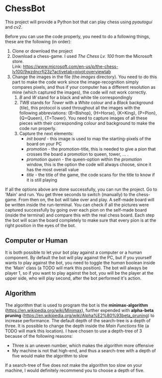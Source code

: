 
# ChessBot

This project will provide a Python bot that can play chess using _pyautogui_ and _cv2_. 

Before you can use the code properly, you need to do a following things, these are the following (in order):  
1. Clone or download the project  
2. Download a chess-game. I used _The Chess Lv. 100_ from the Microsoft store.  
Link: https://www.microsoft.com/en-us/p/the-chess-lv100/9wzdncrfj23z?activetab=pivot:overviewtab  
3. Change the images in the file (the _images_ directory). You need to do this part to make the code work since the image-recognition simply compares pixels,
and thus if your computer has a different resolution as mine (which captured the images), the code will not work correctly.  
	1. _B_ and _W_ stand for a black and white tile correspondingly  
	2. _TWB_ stands for _Tower_ with a _White_ colour and a _Black_ background (tile), this protocol is used throughout all the images with the following 
	abbreviations: {B=Bishop}, {H=Horse}, {K=King}, {P=Pion}, {Q=Queen}, {T=Tower}. You need to capture images of all these pieces with their corresponding
	colour and background to make the code run properly.  
	3. Capture the next elements:  
		* _init board_ - this image is used to map the starting-pixels of the board on your PC  
		* _promotion_ - the promotion-title, this is needed to give a pion that crosses the board a promotion to queen, tower, ... .  
		* _promotion queen_ - the queen-option within the _promotion_ window, this is the option the code will always choose, since it has the most overall value  
		* _title_ - the title of the game, the code scans for the title to know if it is still playing

If all the options above are done successfully, you can run the project. Go to 'Main' and run. You get three seconds to switch (manually) to the chess-game.
From then on, the bot will take over and play. A self-made board will be written inside the run-terminal. You can check if all the pictures were captured
successfully by going over each pion on the self-made board (inside the terminal) and compare this with the real chess board. Each step the bot will scan the
board completely to make sure that every pion is at the right position in the eyes of the bot.



## Computer or Human

It is both possible to let your bot play against a computer or a human component. By default the bot will play against the PC, but if you yourself wants to
play against the bot, you need to toggle the _human_ boolean inside the 'Main' class (a TODO will mark this position). The bot will always be player 1, so
if you want to play against the bot, you will be the player at the upper side, who will play second, after the bot performed it's action.



## Algorithm

The algorithm that is used to program the bot is the __minimax-algorithm__ (https://en.wikipedia.org/wiki/Minimax), further expended with __alpha-beta pruning__
(https://en.wikipedia.org/wiki/Alpha%E2%80%93beta_pruning) to increase performance. The default depth of the search-tree is a depth of three. It is possible 
to change the depth inside the _Main Functions_ file (a TODO will mark this location). I have chosen to use a depth-tree of 3 because of the following reasons:  
* Three is an uneven number, which makes the algorithm more offensive  
* My machine is not that high-end, and thus a search-tree with a depth of five would make the algorithm to slow  

If a search-tree of five does not make the algorithm too slow on your machine, I would definitely recommend you to choose a depth of five.